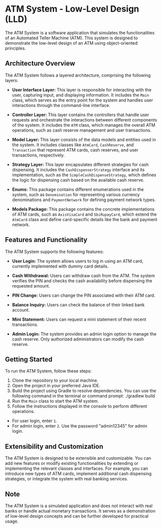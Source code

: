 # ATM System - Low-Level Design (LLD)

The ATM System is a software application that simulates the functionalities of an Automated Teller Machine (ATM). This system is designed to demonstrate the low-level design of an ATM using object-oriented principles.

## Architecture Overview

The ATM System follows a layered architecture, comprising the following layers:

- **User Interface Layer:** This layer is responsible for interacting with the user, capturing input, and displaying information. It includes the `Main` class, which serves as the entry point for the system and handles user interactions through the command-line interface.

- **Controller Layer:** This layer contains the controllers that handle user requests and orchestrate the interactions between different components of the system. It includes the `ATM` class, which manages the overall ATM operations, such as cash reserve management and user transactions.

- **Model Layer:** This layer consists of the data models and entities used in the system. It includes classes like `AtmCard`, `CashReserve`, and `Transaction` that represent ATM cards, cash reserves, and user transactions, respectively.

- **Strategy Layer:** This layer encapsulates different strategies for cash dispensing. It includes the `CashDispenserStrategy` interface and its implementation, such as the `SimpleCashDispenseStrategy`, which defines the logic for dispensing cash based on the available cash reserve.

- **Enums:** This package contains different enumerations used in the system, such as `Denomination` for representing various currency denominations and `PaymentNetwork` for defining payment network types.

- **Models Package:** This package contains the concrete implementations of ATM cards, such as `AxisVisaCard` and `SbiRupayCard`, which extend the `AtmCard` class and define card-specific details like the bank and payment network.

## Features and Functionality

The ATM System supports the following features:

- **User Login:** The system allows users to log in using an ATM card, currently implemented with dummy card details.

- **Cash Withdrawal:** Users can withdraw cash from the ATM. The system verifies the PIN and checks the cash availability before dispensing the requested amount.

- **PIN Change:** Users can change the PIN associated with their ATM card.

- **Balance Inquiry:** Users can check the balance of their linked bank account.

- **Mini Statement:** Users can request a mini statement of their recent transactions.

- **Admin Login:** The system provides an admin login option to manage the cash reserve. Only authorized administrators can modify the cash reserve.

## Getting Started

To run the ATM System, follow these steps:

1. Clone the repository to your local machine.
2. Open the project in your preferred Java IDE.
3. Build the project using Gradle to resolve dependencies. You can use the following command in the terminal or command prompt:
   ./gradlew build
4. Run the `Main` class to start the ATM system.
5. Follow the instructions displayed in the console to perform different operations.
- For user login, enter `1`.
- For admin login, enter `2`. Use the password "admin12345" for admin login.

## Extensibility and Customization

The ATM System is designed to be extensible and customizable. You can add new features or modify existing functionalities by extending or implementing the relevant classes and interfaces. For example, you can introduce new types of ATM cards, implement additional cash dispensing strategies, or integrate the system with real banking services.

## Note

The ATM System is a simulated application and does not interact with real banks or handle actual monetary transactions. It serves as a demonstration of low-level design concepts and can be further developed for practical usage.